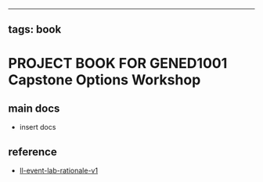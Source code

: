 
---
tags: book
---

PROJECT BOOK FOR GENED1001 Capstone Options Workshop
===

main docs
---

- insert docs

reference
---

- [ll-event-lab-rationale-v1](/AunryFEcRm6SG8qAbHAyIw)

